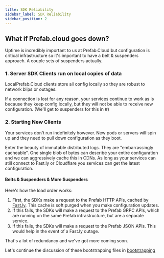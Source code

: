 ```yaml
---
title: SDK Reliability
sidebar_label: SDK Reliability
sidebar_position: 2
---
```


## What if Prefab.cloud goes down?

Uptime is incredibly important to us at Prefab.Cloud but configuration is critical infrastructure so it's important to have a belt & suspenders approach. 
A couple sets of suspenders actually.

### 1. Server SDK Clients run on local copies of data
LocalPrefab.Cloud clients store all config locally so they are robust to network blips or outages. 

If a connection is lost for any reason, your services continue to work as is because they keep config locally, 
but they will not be able to receive new configuration. (We'll get to suspenders for this in #)

### 2. Starting New Clients
Your services don't run indefinitely however. New pods or servers will spin up and they need to pull down configuration as they boot.

Enter the beauty of immutable distributed logs. They are "embarrassingly cacheable". One single blob of bytes can describe your entire configuration
and we can aggressively cache this in CDNs. As long as your services can still connect to Fast.ly or Cloudflare you services can get the latest configuration.

#### Belts & Suspenders & More Suspenders 
Here's how the load order works:
1. First, the SDKs make a request to the Prefab HTTP APIs, cached by [Fast.ly](https://Fast.ly). This cache is soft purged when you make configuration updates.
2. If this fails, the SDKs will make a request to the Prefab GRPC APIs, which are running on the same Prefab infrastructure, but are a separate service. 
3. If this fails, the SDKs will make a request to the Prefab JSON APIs. This would help in the event of a Fast.ly outage.

That's a lot of redundancy and we've got more coming soon.

Let's continue the discussion of these bootstrapping files in [bootstrapping](bootstrapping.md)
